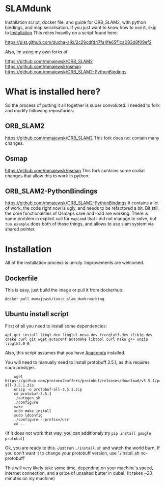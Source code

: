 # SLAMdunk 
Installation script, docker file, and guide for ORB_SLAM2, with python bindings, and map serialisation.
If you just want to know how to use it, skip to [Installation](#Installation)
This relies heavilly on a script found here:

https://gist.github.com/ducha-aiki/2c29cdfd47fa4fe65f1ca083d8f09ef2

Also, Im using my own forks of 

https://github.com/mmajewsk/ORB_SLAM2
https://github.com/mmajewsk/osmap
https://github.com/mmajewsk/ORB_SLAM2-PythonBindings


# What is installed here?

So the process of putting it all together is super convoluted. I needed to fork and modify following repositories:

## ORB_SLAM2

https://github.com/mmajewsk/ORB_SLAM2
This fork does not contain many changes.

## Osmap

https://github.com/mmajewsk/osmap
This fork contains some crutial changes that allow this to work in python.

## ORB_SLAM2-PythonBindings

https://github.com/mmajewsk/ORB_SLAM2-PythonBindings
It contains a lot of work, the code right now is ugly, and needs to be refactored a bit.
Bit still, the core functionalities of Osmaps save and load are working.
There is some problem in explicit call for `mapLoad` that i did not manage to solve, but `tum_example` does both of those things, and allows to use slam system via shared pointer.

# Installation

All of the installation process is unruly.
Improvements are welcomed.

## Dockerfile

This is easy, just build the image or pull it from dockerhub:
```
docker pull mwmajewsk/tonic_slam_dunk:working
```

## Ubuntu install script

First of all you need to install some dependencies:

```
apt-get install libgl-dev libglu1-mesa-dev freeglut3-dev zlib1g-dev cmake curl git wget autoconf automake libtool curl make g++ unzip libgtk2.0-0
```

Also, this script assumes that you have 
[Anaconda](https://www.anaconda.com/distribution/) installed.

You will need to manually need to install protobuff 3.5.1, as this requires sudo priviliges.
```
	wget https://github.com/protocolbuffers/protobuf/releases/download/v3.5.1/protobuf-all-3.5.1.zip
	unzip -o protobuf-all-3.5.1.zip
	cd protobuf-3.5.1
	./autogen.sh
	./configure
	make
	sudo make install
	sudo ldconfig
	./configure --prefix=/usr
	cd ..

```

(If it does not work that way, you can additionaly try `pip install google protobuf`)


Ok, you are ready to this.
Just run `./install.sh` and watch the world burn.
If you don't want it to change your protobuff version, use './install.sh no-protobuff'

This will very likely take some time, depending on your machine's speed, internet connection, and a price of unsalted butter in dubai.
(It takes ~20 minutes on my machine)
